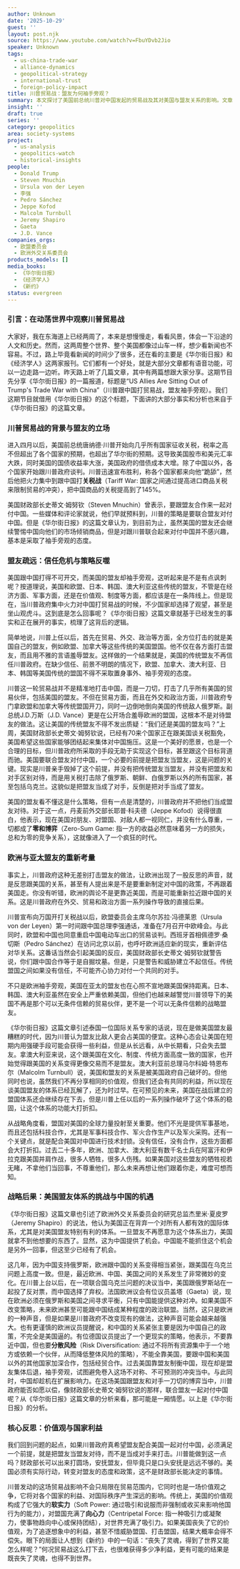 ```yaml
---
author: Unknown
date: '2025-10-29'
guest: ''
layout: post.njk
source: https://www.youtube.com/watch?v=FbuYDvb2Jio
speaker: Unknown
tags:
  - us-china-trade-war
  - alliance-dynamics
  - geopolitical-strategy
  - international-trust
  - foreign-policy-impact
title: 川普贸易战：盟友为何袖手旁观？
summary: 本文探讨了美国前总统川普对中国发起的贸易战及其对美国与盟友关系的影响。文章指出，川普政府对盟友采取的“无差别打击”策略，包括征收关税和言语羞辱，严重损害了盟友对美国的信任。结果，欧盟、日本、韩国、澳大利亚等传统盟友选择袖手旁观，甚至重新评估对华关系，而非与美国联手对抗中国。文章强调，若美国不改变策略，将可能失去盟友，并为中国提供战略机遇，并最终可能既丧失价值观也无法获得实际利益。
insight: ''
draft: true
series: ''
category: geopolitics
area: society-systems
project:
  - us-analysis
  - geopolitics-watch
  - historical-insights
people:
  - Donald Trump
  - Steven Mnuchin
  - Ursula von der Leyen
  - 李强
  - Pedro Sánchez
  - Jeppe Kofod
  - Malcolm Turnbull
  - Jeremy Shapiro
  - Gaeta
  - J.D. Vance
companies_orgs:
  - 欧盟委员会
  - 欧洲外交关系委员会
products_models: []
media_books:
  - 《华尔街日报》
  - 《经济学人》
  - 《新约》
status: evergreen
---
```

### 引言：在动荡世界中观察川普贸易战

大家好，我在东海道上已经两周了，本来是想慢慢走，看看风景，体会一下沿途的人文和历史。然而，这两周整个世界、整个美国都像过山车一样，想少看新闻也不容易。不过，路上毕竟看新闻的时间少了很多，还在看的主要是《华尔街日报》和《经济学人》这两家报刊。它们都有一个好处，就是大部分文章都有语音功能，可以一边走路一边听。昨天路上听了几篇文章，其中有两篇想跟大家分享。这期节目先分享《华尔街日报》的一篇报道，标题是“US Allies Are Sitting Out of Trump's Trade War with China”（川普跟中国打贸易战，盟友袖手旁观）。我们这期节目就借用《华尔街日报》的这个标题，下面讲的大部分事实和分析也来自于《华尔街日报》的这篇文章。

### 川普贸易战的背景与盟友的立场

进入四月以后，美国前总统唐纳德·川普开始向几乎所有国家征收关税，税率之高不但超出了各个国家的预期，也超出了华尔街的预期。这导致美国股市和美元汇率大跌，同时美国的国债收益率大涨，美国政府的借债成本大增。除了中国以外，各个国家开始跟川普政府谈判。川普迅速宣布胜利，称各个国家都来向他“跪舔”，然后他把火力集中到跟中国打**关税战**（Tariff War: 国家之间通过提高进口商品关税来限制贸易的冲突），把中国商品的关税提高到了145%。

美国财政部长史蒂文·姆努钦（Steven Mnuchin）曾表示，要跟盟友合作来一起对付中国。一些媒体和评论家就说，他们早就预料到，川普的策略是要联合盟友对付中国。但是《华尔街日报》的这篇文章认为，到目前为止，虽然美国的盟友还会继续警惕中国向他们的市场倾销商品，但是对跟川普联合起来对付中国并不感兴趣，基本是采取了袖手旁观的态度。

### 盟友疏远：信任危机与策略反噬

美国跟中国打得不可开交，而美国的盟友却袖手旁观，这听起来是不是有点讽刺呢？按道理说，美国和欧盟、日本、韩国、澳大利亚这些传统的盟友，不管是在经济方面、军事方面，还是在价值观、制度等方面，都应该是在一条阵线上。但是现在，当川普政府集中火力对中国打贸易战的时候，不少国家却选择了观望，甚至是坐山观虎斗。这到底是怎么回事呢？《华尔街日报》这篇文章就基于已经发生的事实和正在展开的事实，梳理了这背后的逻辑。

简单地说，川普上任以后，首先在贸易、外交、政治等方面，全方位打击的就是美国自己的盟友，例如欧盟、加拿大等这些传统的美国盟国。他不仅在各方面打击盟友，而且用不雅的言语羞辱盟友。这样做的一个结果就是，美国的传统盟友不再信任川普政府。在缺少信任、前景不明朗的情况下，欧盟、加拿大、澳大利亚、日本、韩国等美国传统的盟国不得不采取置身事外、袖手旁观的态度。

川普这一轮贸易战并不是精准地打击中国，而是一刀切，打击了几乎所有美国的贸易伙伴，包括美国的盟友。不但在贸易方面，而且在外交和政治方面，川普政府专门拿欧盟和加拿大等传统盟国开刀，同时一边倒地倒向美国的传统敌人俄罗斯。副总统J.D.万斯（J.D. Vance）更是在公开场合羞辱欧洲的盟国，这根本不是对待盟友的做法。这让美国的传统盟友不得不发出质疑：“我们还是美国的盟友吗？”上周，美国财政部长史蒂文·姆努钦说，已经有70来个国家正在跟美国谈关税豁免，美国希望这些国家能够团结起来集体对中国施压。这是一个美好的愿景，也是一个合理的目标，但川普政府所采取的手段无助于实现这个目标，甚至跟这个目标背道而驰。美国要联合盟友对付中国，一个必要的前提是把盟友当盟友，这是问题的关键。现实是川普亲手毁掉了这个前提，并没有把传统盟友当盟友，并没有把盟友和对手区别对待，而是用关税打击除了俄罗斯、朝鲜、白俄罗斯以外的所有国家，甚至包括乌克兰。这貌似是把盟友当成了对手，反倒是把对手当成了盟友。

美国的盟友看不懂这是什么策略，但有一点是清楚的，川普政府并不把他们当成盟友对待。对于这一点，丹麦前外交部长耶普·科夫德（Jeppe Kofod）说得很直白，他表示，现在美国对朋友、对盟国、对敌人都一视同仁，并没有什么尊重，一切都成了**零和博弈**（Zero-Sum Game: 指一方的收益必然意味着另一方的损失，总和为零的竞争关系），这就像进入了一个疯狂的时代。

### 欧洲与亚太盟友的重新考量

事实上，川普政府这种无差别打击盟友的做法，让欧洲出现了一股反思的声音，就是反思跟美国的关系，甚至有人提出来是不是要重新制定对中国的政策，不再跟着美国走。你没有听错，欧洲的舆论不是更靠近美国，而是可能重新拉近跟中国的关系。这是川普政府在外交、贸易和政治方面一系列操作导致的直接后果。

川普宣布向万国开打关税战以后，欧盟委员会主席乌尔苏拉·冯德莱恩（Ursula von der Leyen）第一时间跟中国总理李强通话，准备在7月召开中欧峰会。与此同时，欧盟和中国也同意重启中国电动车出口的贸易谈判。西班牙首相佩德罗·桑切斯（Pedro Sánchez）在访问北京以前，也呼吁欧洲适应新的现实，重新评估对华关系。这番话当然会引起美国的反应，美国财政部长史蒂文·姆努钦就警告说，你们跟中国合作等于是自掘坟墓。但是，只是警告和威胁建立不起信任。传统盟国之间如果没有信任，不可能齐心协力对付一个共同的对手。

不只是欧洲袖手旁观，美国在亚太的盟友也在心照不宣地跟美国保持距离。日本、韩国、澳大利亚虽然在安全上严重依赖美国，但他们也越来越警觉川普领导下的美国不再是那个可以无条件信赖的贸易伙伴，更不是一个可以无条件信赖的战略盟友。

《华尔街日报》这篇文章引述泰国一位国际关系专家的话说，现在是做美国盟友最糟糕的时代，因为川普认为盟友比敌人更会占美国的便宜。这种心态会让美国在短期内用强硬手段可能会获得一些利益，但是从长远看，从中长期看，只会失去盟友。拿澳大利亚来说，这个跟美国在文化、制度、传统方面高度一致的国家，也开始觉得跟美国的关系变得更像交易而不是盟友。澳大利亚前总理马尔科姆·特恩布尔（Malcolm Turnbull）说，美国和盟友的关系是被美国政府自己破坏的。但他同时也说，虽然我们不再分享相同的价值观，但我们还会有共同的利益，所以现在谈美国盟友的体系已经瓦解了，还为时过早。在可预见的未来，美国在战后建立的盟国体系还会继续存在下去，但是川普上任以后的一系列操作破坏了这个体系的稳固，让这个体系的功能大打折扣。

从战略角度看，盟国对美国的全球力量投射至关重要。他们不光是提供军事基地，而且还包括科技合作，尤其是军事科技合作、军火合作生产以及军火采购。还有一个关键点，就是配合美国对中国进行技术封锁。没有信任，没有合作，这些方面都会大打折扣。过去二十多年，欧洲、加拿大、澳大利亚有数千名士兵在阿富汗和伊拉克跟美国并肩作战，很多人牺牲，很多人伤残。如果美国对这些盟友的牺牲视若无睹，不拿他们当回事，不尊重他们，那么未来再想让他们跟着你走，难度可想而知。

### 战略后果：美国盟友体系的挑战与中国的机遇

《华尔街日报》这篇文章也引述了欧洲外交关系委员会的研究总监杰里米·夏皮罗（Jeremy Shapiro）的说法，他认为美国正在背弃一个对所有人都有效的国际体系，尤其是对美国盟友特别有利的体系。一旦盟友不再愿意为这个体系出力，美国就拿不到他想要的东西了。显然，这为中国提供了机会。中国能不能抓住这个机会是另外一回事，但这至少已经有了机会。

这几年，因为中国支持俄罗斯，欧洲跟中国的关系变得相当紧张，跟美国在乌克兰问题上高度一致。但是，最近欧洲、中国、美国之间的关系发生了非常微妙的变化。在川普上台以后，在一项联合国乌克兰问题的决议当中，美国跟俄罗斯站在一起投了反对票，而中国选择了弃权。法国欧洲议会有位议员盖塔（Gaeta）说，现在欧洲必须在俄罗斯和美国之间寻求平衡，只有中国能提供这种对冲。如果美国不改变策略，未来欧洲甚至可能跟中国结成某种程度的政治联盟。当然，这只是欧洲的一种声音，但是如果是川普政府不改变现有的做法，这种声音可能会越来越强大。也有更谨慎的欧洲议员提醒说，和中国的关系紧张主要是因为中国自己的政策，不完全是美国逼的。有位德国议员提出了一个更现实的策略，他表示，不要靠近中国，但也要**分散风险**（Risk Diversification: 通过不将所有资源集中于一个地方或依赖一个伙伴，从而降低整体风险的策略），不能全靠美国，要跟中国和美国以外的其他国家加深合作，包括经贸合作。过去美国靠盟友制衡中国，现在却是盟友集体后退，袖手旁观，试图避免卷入这场不对称、不可预测的冲突当中。与此同时，中国却趁机在扩展影响力。在这场美国跟盟友和对手一刀切的博弈当中，川普政府能否如愿以偿，像财政部长史蒂文·姆努钦说的那样，联合盟友一起对付中国呢？从《华尔街日报》这篇文章的分析来看，那可能是一厢情愿。以上是《华尔街日报》的分析。

### 核心反思：价值观与国家利益

我们回到问题的起点，如果川普政府真希望盟友配合美国一起对付中国，必须满足一个前提，就是把盟友当盟友对待，而不是当成对手来打击。川普能做到这一点吗？财政部长可以出来打圆场，安抚盟友，但毕竟只是口头安抚是远远不够的。美国必须有实际行动，转变对盟友的态度和政策，这不是财政部长能决定的事情。

川普发动的这场贸易战影响不会只局限在贸易范围内，它同时也是一场价值观之争，它将对各个国家的利益、对国际秩序产生深远的影响。传统上，美国的价值观构成了它强大的**软实力**（Soft Power: 通过吸引和说服而非强制或收买来影响他国行为的能力），对盟国充满了**向心力**（Centripetal Force: 指一种吸引力或凝聚力，使事物趋向中心或保持团结），对世界充满了吸引力。如果美国丧失了它的价值观，为了追逐想象中的利益，甚至不惜威胁盟国、打击盟国，结果大概率会得不偿失。眼下的局面让人想到《新约》中的一句话：“丧失了灵魂，得到了世界又能怎么样呢？”何况贸易战这么打下去，也很难获得多少净利益，更有可能的结果是既丧失了灵魂，也得不到世界。
